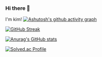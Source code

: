 ### Hi there 👋

I'm kim!
[![Ashutosh's github activity graph](https://github-readme-activity-graph.vercel.app/graph?username=SorryKim&theme=tokyo-night)](https://github.com/ashutosh00710/github-readme-activity-graph)<br/>

[![GitHub Streak](https://streak-stats.demolab.com/?user=SorryKim)](https://git.io/streak-stats)

[![Anurag's GitHub stats](https://github-readme-stats.vercel.app/api?username=SorryKim)](https://github.com/anuraghazra/github-readme-stats)

[![Solved.ac Profile](http://mazassumnida.wtf/api/generate_badge?boj=06zzkimzz06)](https://solved.ac/06zzkimzz06)
<!--
**SorryKim/Sorrykim** is a ✨ _special_ ✨ repository because its `README.md` (this file) appears on your GitHub profile.

Here are some ideas to get you started:

- 🔭 I’m currently working on ...
- 🌱 I’m currently learning ...
- 👯 I’m looking to collaborate on ...
- 🤔 I’m looking for help with ...
- 💬 Ask me about ...
- 📫 How to reach me: ...
- 😄 Pronouns: ...
- ⚡ Fun fact: ...
-->
